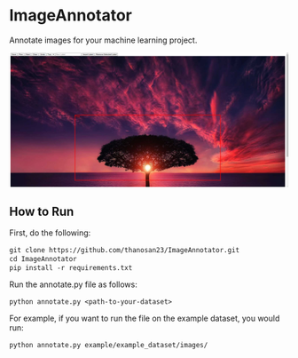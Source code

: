# ImageAnnotator

Annotate images for your machine learning project.

![Screenshot of Program](screenshot.png)

## How to Run
First, do the following:
```
git clone https://github.com/thanosan23/ImageAnnotator.git
cd ImageAnnotator
pip install -r requirements.txt
```

Run the annotate.py file as follows:
```
python annotate.py <path-to-your-dataset>
```

For example, if you want to run the file on the example dataset, you would run:
```
python annotate.py example/example_dataset/images/
```




